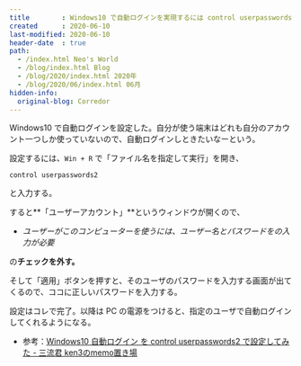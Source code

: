 ```yaml
---
title        : Windows10 で自動ログインを実現するには control userpasswords2 を使う
created      : 2020-06-10
last-modified: 2020-06-10
header-date  : true
path:
  - /index.html Neo's World
  - /blog/index.html Blog
  - /blog/2020/index.html 2020年
  - /blog/2020/06/index.html 06月
hidden-info:
  original-blog: Corredor
---
```


Windows10 で自動ログインを設定した。自分が使う端末はどれも自分のアカウント一つしか使っていないので、自動ログインしときたいなーという。

設定するには、`Win + R` で「ファイル名を指定して実行」を開き、

```batch
control userpasswords2
```

と入力する。

すると**「ユーザーアカウント」**というウィンドウが開くので、

- *ユーザーがこのコンピューターを使うには、ユーザー名とパスワードをの入力が必要*

の**チェックを外す。**

そして「適用」ボタンを押すと、そのユーザのパスワードを入力する画面が出てくるので、ココに正しいパスワードを入力する。

設定はコレで完了。以降は PC の電源をつけると、指定のユーザで自動ログインしてくれるようになる。

- 参考：[Windows10 自動ログイン を control userpasswords2 で設定してみた - 三流君 ken3のmemo置き場](https://ken3memo.hatenablog.com/entry/20160204/1454598920)
